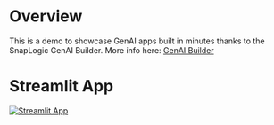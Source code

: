 # Overview
This is a demo to showcase GenAI apps built in minutes thanks to the SnapLogic GenAI Builder.
More info here: [GenAI Builder](https://www.snaplogic.com/products/genai-builder)

# Streamlit App
[![Streamlit App](https://static.streamlit.io/badges/streamlit_badge_black_white.svg)](https://snaplogic-genaibuilder-multidemos.streamlit.app)

